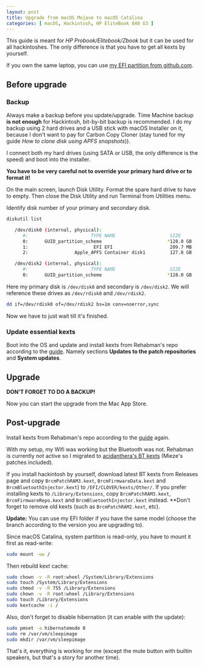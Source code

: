 ```yaml
---
layout: post
title: Upgrade from macOS Mojave to macOS Catalina
categories: [ macOS, Hackintosh, HP EliteBook 840 G3 ]
---
```


This guide is meant for _HP Probook/Elitebook/Zbook_ but it can be used for all hackintoshes. The only difference is that you have to get all kexts by yourself.

If you own the same laptop, you can use [my EFI partition from github.com](https://github.com/Hologos/hackintosh-hp-elitebook-840-g3).

## Before upgrade

### Backup

Always make a backup before you update/upgrade. Time Machine backup **is not enough** for Hackintosh, bit-by-bit backup is recommended. I do my backup using 2 hard drives and a USB stick with macOS Installer on it, because I don't want to pay for Carbon Copy Cloner (stay tuned for my guide _How to clone disk using APFS snapshots_)).

I connect both my hard drives (using SATA or USB, the only difference is the speed) and boot into the installer.

**You have to be very careful not to override your primary hard drive or to format it!**

On the main screen, launch Disk Utility. Format the spare hard drive to have to empty. Then close the Disk Utility and run Terminal from Utilities menu.

Identify disk number of your primary and secondary disk.

```bash
diskutil list

   /dev/disk0 (internal, physical):
      #:                       TYPE NAME                    SIZE       IDENTIFIER
      0:      GUID_partition_scheme                        *128.0 GB   disk0
      1:                        EFI EFI                     209.7 MB   disk0s1
      2:                 Apple_APFS Container disk1         127.8 GB   disk0s2

   /dev/disk2 (internal, physical):
      #:                       TYPE NAME                    SIZE       IDENTIFIER
      0:      GUID_partition_scheme                        *128.0 GB   disk2
```

Here my primary disk is `/dev/disk0` and secondary is `/dev/disk2`. We will reference these drives as `/dev/rdisk0` and `/dev/rdisk2`.

```bash
dd if=/dev/rdisk0 of=/dev/rdisk2 bs=1m conv=noerror,sync
```

Now we have to just wait till it's finished.

### Update essential kexts

Boot into the OS and update and install kexts from Rehabman's repo according to the [guide](https://www.tonymacx86.com/threads/guide-hp-probook-elitebook-zbook-using-clover-uefi-hotpatch.261719/). Namely sections **Updates to the patch repositories** and **System updates**.

## Upgrade

**DON'T FORGET TO DO A BACKUP!**

Now you can start the upgrade from the Mac App Store.

## Post-upgrade

Install kexts from Rehabman's repo according to the [guide](https://www.tonymacx86.com/threads/guide-hp-probook-elitebook-zbook-using-clover-uefi-hotpatch.261719/) again.

With my setup, my Wifi was working but the Bluetooth was not. Rehabman is currently not active so I migrated to [acidanthera's BT kexts](https://github.com/acidanthera/BrcmPatchRAM) (Mieze's patches included).

If you install hackintosh by yourself, download latest BT kexts from Releases page and copy `BrcmPatchRAM3.kext`, `BrcmFirmwareData.kext` and `BrcmBluetoothInjector.kext`) to `/EFI/CLOVER/kexts/Other/`. If you prefer installing kexts to `/Library/Extensions`, copy `BrcmPatchRAM3.kext`, `BrcmFirmwareRepo.kext` and `BrcmBluetoothInjector.kext` instead. **Don't forget to remove old kexts (such as `BrcmPatchRAM2.kext`, etc).

**Update:** You can use my EFI folder if you have the same model (choose the branch according to the version you are upgrading to).

Since macOS Catalina, system partition is read-only, you have to mount it first as read-write:

```bash
sudo mount -uw /
```

Then rebuild kext cache:

```bash
sudo chown -v -R root:wheel /System/Library/Extensions
sudo touch /System/Library/Extensions
sudo chmod -v -R 755 /Library/Extensions
sudo chown -v -R root:wheel /Library/Extensions
sudo touch /Library/Extensions
sudo kextcache -i /
```

Also, don't forget to disable hibernation (it can enable with the update):

```bash
sudo pmset -a hibernatemode 0
sudo rm /var/vm/sleepimage
sudo mkdir /var/vm/sleepimage
```

That's it, everything is working for me (except the mute button with builtin speakers, but that's a story for another time).
